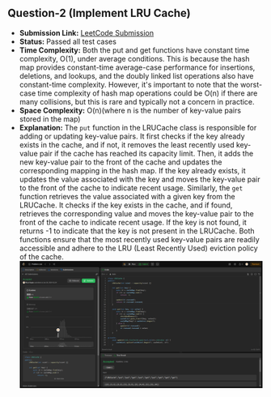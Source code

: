 ## Question-2 (Implement LRU Cache)

- **Submission Link:** [LeetCode Submission](https://leetcode.com/problems/lru-cache/submissions/1156809008)
- **Status:** Passed all test cases
- **Time Complexity:** Both the put and get functions have constant time complexity, O(1), under average conditions. This is because the hash map provides constant-time average-case performance for insertions, deletions, and lookups, and the doubly linked list operations also have constant-time complexity. However, it's important to note that the worst-case time complexity of hash map operations could be O(n) if there are many collisions, but this is rare and typically not a concern in practice.
- **Space Complexity:** O(n)(where n is the number of key-value pairs stored in the map)
- **Explanation:** The `put` function in the LRUCache class is responsible for adding or updating key-value pairs. It first checks if the key already exists in the cache, and if not, it removes the least recently used key-value pair if the cache has reached its capacity limit. Then, it adds the new key-value pair to the front of the cache and updates the corresponding mapping in the hash map. If the key already exists, it updates the value associated with the key and moves the key-value pair to the front of the cache to indicate recent usage.
  Similarly, the `get` function retrieves the value associated with a given key from the LRUCache. It checks if the key exists in the cache, and if found, retrieves the corresponding value and moves the key-value pair to the front of the cache to indicate recent usage. If the key is not found, it returns -1 to indicate that the key is not present in the LRUCache. Both functions ensure that the most recently used key-value pairs are readily accessible and adhere to the LRU (Least Recently Used) eviction policy of the cache.
  ![Submission Photo](./image.png)
